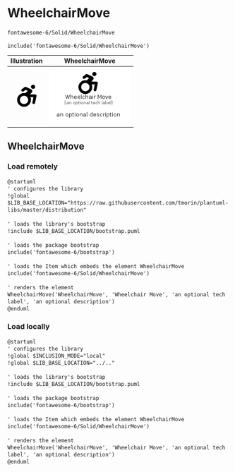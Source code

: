 # WheelchairMove


```text
fontawesome-6/Solid/WheelchairMove
```

```text
include('fontawesome-6/Solid/WheelchairMove')
```



| Illustration | WheelchairMove |
| :---: | :---: |
| ![illustration for Illustration](../../fontawesome-6/Solid/WheelchairMove.png) | ![illustration for WheelchairMove](../../fontawesome-6/Solid/WheelchairMove.Local.png) |




## WheelchairMove

### Load remotely
```plantuml
@startuml
' configures the library
!global $LIB_BASE_LOCATION="https://raw.githubusercontent.com/tmorin/plantuml-libs/master/distribution"

' loads the library's bootstrap
!include $LIB_BASE_LOCATION/bootstrap.puml

' loads the package bootstrap
include('fontawesome-6/bootstrap')

' loads the Item which embeds the element WheelchairMove
include('fontawesome-6/Solid/WheelchairMove')

' renders the element
WheelchairMove('WheelchairMove', 'Wheelchair Move', 'an optional tech label', 'an optional description')
@enduml
```

### Load locally
```plantuml
@startuml
' configures the library
!global $INCLUSION_MODE="local"
!global $LIB_BASE_LOCATION="../.."

' loads the library's bootstrap
!include $LIB_BASE_LOCATION/bootstrap.puml

' loads the package bootstrap
include('fontawesome-6/bootstrap')

' loads the Item which embeds the element WheelchairMove
include('fontawesome-6/Solid/WheelchairMove')

' renders the element
WheelchairMove('WheelchairMove', 'Wheelchair Move', 'an optional tech label', 'an optional description')
@enduml
```

